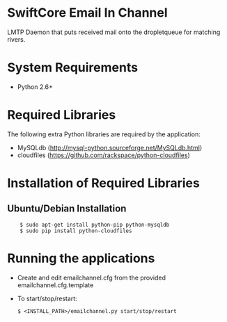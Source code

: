 SwiftCore Email In Channel
==========================

LMTP Daemon that puts received mail onto the dropletqueue for matching rivers.

System Requirements
====================

 * Python 2.6+

Required Libraries
===================
The following extra Python libraries are required by the application:
 
  * MySQLdb (http://mysql-python.sourceforge.net/MySQLdb.html)
  * cloudfiles (https://github.com/rackspace/python-cloudfiles)

Installation of Required Libraries
===================================

Ubuntu/Debian Installation
-------------------------------------

        $ sudo apt-get install python-pip python-mysqldb
        $ sudo pip install python-cloudfiles
        
Running the applications
========================= 

  * Create and edit emailchannel.cfg from the provided emailchannel.cfg.template
  * To start/stop/restart:

        $ <INSTALL_PATH>/emailchannel.py start/stop/restart